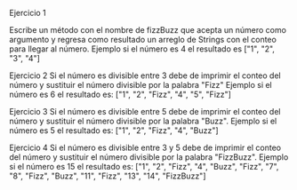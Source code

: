 ﻿Ejercicio 1

Escribe un método con el nombre de fizzBuzz que acepta un número como argumento y regresa como resultado un arreglo de Strings con el conteo para llegar al número.
Ejemplo si el número es 4 el resultado es ["1", "2", "3", "4"]

Ejercicio 2
Si el número es divisible entre 3 debe de imprimir el conteo del número y sustituir el número divisible por la palabra "Fizz"
Ejemplo si el número es 6 el resultado es: ["1", "2", "Fizz", "4", "5", "Fizz"]

Ejercicio 3
Si el número es divisible entre 5 debe de imprimir el conteo del número y sustituir el número divisible por la palabra "Buzz".
Ejemplo si el número es 5 el resultado es: ["1", "2", "Fizz", "4", "Buzz"]

Ejercicio 4
Si el número es divisible entre  3 y 5 debe de imprimir el conteo del número y sustituir el número divisible por la palabra "FizzBuzz".
Ejemplo si el número es 15 el resultado es: ["1", "2", "Fizz", "4", "Buzz", "Fizz",  "7",  "8",  "Fizz", "Buzz", "11", "Fizz", "13", "14", "FizzBuzz"]